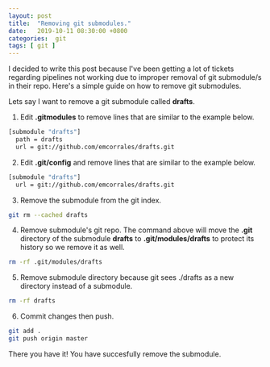 ```yaml
---
layout: post
title:  "Removing git submodules."
date:   2019-10-11 08:30:00 +0800
categories:  git
tags: [ git ]
---
```

I decided to write this post because I've been getting a lot of tickets
regarding pipelines not working due to improper removal of git submodule/s in
their repo. Here's a simple guide on how to remove git submodules.

Lets say I want to remove a git submodule called **drafts**.

1. Edit **.gitmodules** to remove lines that are similar to the example below.
```bash
[submodule "drafts"]
  path = drafts
  url = git://github.com/emcorrales/drafts.git
```

2. Edit **.git/config** and remove lines that are similar to the example below.
```bash
[submodule "drafts"]
  url = git://github.com/emcorrales/drafts.git
```

3. Remove the submodule from the git index.
```bash
git rm --cached drafts
```

4. Remove submodule's git repo. The command above will move the **.git**
directory of the submodule **drafts** to **.git/modules/drafts** to protect its
history so we remove it as well.
```bash
rm -rf .git/modules/drafts
```

5. Remove submodule directory because git sees ./drafts as a new directory
instead of a submodule.
```bash
rm -rf drafts
```

6. Commit changes then push.
```bash
git add .
git push origin master
```

There you have it! You have succesfully remove the submodule.
